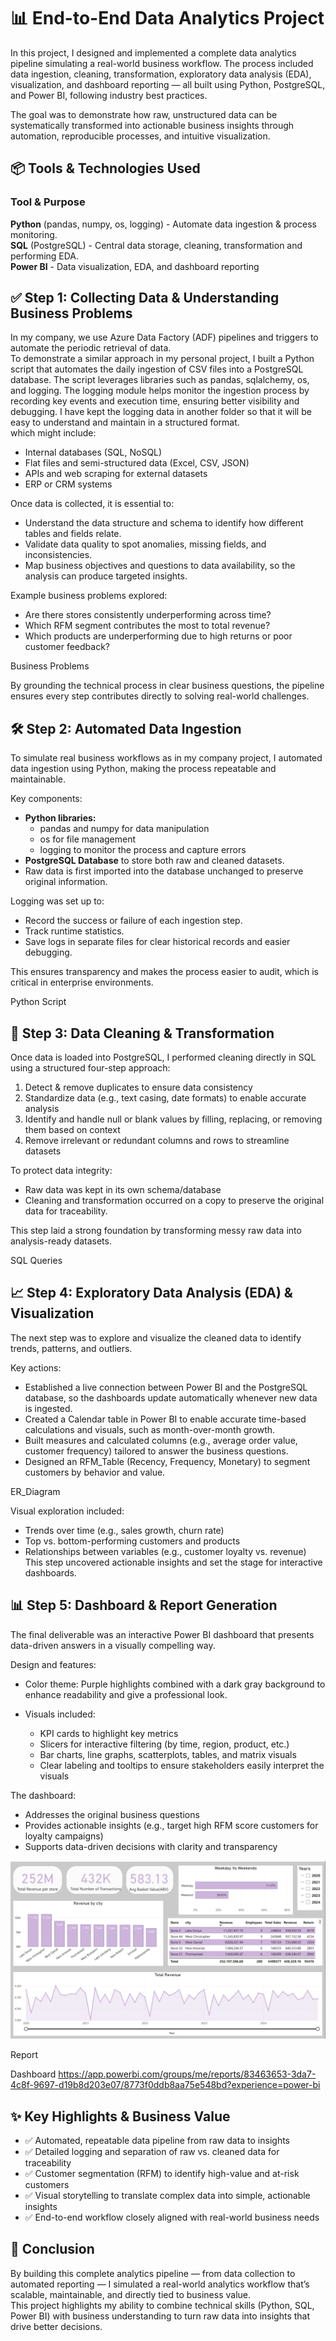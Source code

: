 
# 📊 End-to-End Data Analytics Project

In this project, I designed and implemented a complete data analytics pipeline simulating a real-world business workflow.
The process included data ingestion, cleaning, transformation, exploratory data analysis (EDA), visualization, and dashboard reporting — all built using Python, PostgreSQL, and Power BI, following industry best practices.

The goal was to demonstrate how raw, unstructured data can be systematically transformed into actionable business insights through automation, reproducible processes, and intuitive visualization.

## 📦 Tools & Technologies Used
### Tool & Purpose
**Python** (pandas, numpy, os, logging)	- Automate data ingestion & process monitoring.   
**SQL** (PostgreSQL) - Central data storage, cleaning, transformation and performing EDA.  
**Power BI** - Data visualization, EDA, and dashboard reporting


## ✅ Step 1: Collecting Data & Understanding Business Problems
In my company, we use Azure Data Factory (ADF) pipelines and triggers to automate the periodic retrieval of data.   
To demonstrate a similar approach in my personal project, I built a Python script that automates the daily ingestion of CSV files into a PostgreSQL database. The script leverages libraries such as pandas, sqlalchemy, os, and logging. The logging module helps monitor the ingestion process by recording key events and execution time, ensuring better visibility and debugging. I have kept the logging data in another folder so that it will be easy to understand and maintain in a structured format.  
which might include:
- Internal databases (SQL, NoSQL)
- Flat files and semi-structured data (Excel, CSV, JSON)
- APIs and web scraping for external datasets
- ERP or CRM systems

Once data is collected, it is essential to:
- Understand the data structure and schema to identify how different tables and fields relate.
- Validate data quality to spot anomalies, missing fields, and inconsistencies.
- Map business objectives and questions to data availability, so the analysis can produce targeted insights.

Example business problems explored:
- Are there stores consistently underperforming across time?
- Which RFM segment contributes the most to total revenue?
- Which products are underperforming due to high returns or poor customer feedback?

Business Problems

By grounding the technical process in clear business questions, the pipeline ensures every step contributes directly to solving real-world challenges.

## 🛠 Step 2: Automated Data Ingestion
To simulate real business workflows as in my company project, I automated data ingestion using Python, making the process repeatable and maintainable.

Key components:
- **Python libraries:**
	- pandas and numpy for data manipulation
	- os for file management
	- logging to monitor the process and capture errors
- **PostgreSQL Database** to store both raw and cleaned datasets.
- Raw data is first imported into the database unchanged to preserve original information.

Logging was set up to:
- Record the success or failure of each ingestion step.
- Track runtime statistics.
- Save logs in separate files for clear historical records and easier debugging.

This ensures transparency and makes the process easier to audit, which is critical in enterprise environments.

Python Script 

## 🧹 Step 3: Data Cleaning & Transformation
Once data is loaded into PostgreSQL, I performed cleaning directly in SQL using a structured four-step approach:
1. Detect & remove duplicates to ensure data consistency
2. Standardize data (e.g., text casing, date formats) to enable accurate analysis
3. Identify and handle null or blank values by filling, replacing, or removing them based on context
4. Remove irrelevant or redundant columns and rows to streamline datasets

To protect data integrity:
- Raw data was kept in its own schema/database
- Cleaning and transformation occurred on a copy to preserve the original data for traceability.

This step laid a strong foundation by transforming messy raw data into analysis-ready datasets.

SQL Queries

## 📈 Step 4: Exploratory Data Analysis (EDA) & Visualization
The next step was to explore and visualize the cleaned data to identify trends, patterns, and outliers.

Key actions:
- Established a live connection between Power BI and the PostgreSQL database, so the dashboards update automatically whenever new data is ingested.
- Created a Calendar table in Power BI to enable accurate time-based calculations and visuals, such as month-over-month growth.
- Built measures and calculated columns (e.g., average order value, customer frequency) tailored to answer the business questions.
- Designed an RFM_Table (Recency, Frequency, Monetary) to segment customers by behavior and value.

ER_Diagram

Visual exploration included:
- Trends over time (e.g., sales growth, churn rate)
- Top vs. bottom-performing customers and products
- Relationships between variables (e.g., customer loyalty vs. revenue)
This step uncovered actionable insights and set the stage for interactive dashboards.

## 📊 Step 5: Dashboard & Report Generation
The final deliverable was an interactive Power BI dashboard that presents data-driven answers in a visually compelling way.

Design and features:
- Color theme: Purple highlights combined with a dark gray background to enhance readability and give a professional look.
- Visuals included:
		
  - KPI cards to highlight key metrics
  - Slicers for interactive filtering (by time, region, product, etc.)
  - Bar charts, line graphs, scatterplots, tables, and matrix visuals
  - Clear labeling and tooltips to ensure stakeholders easily interpret the visuals

The dashboard:
- Addresses the original business questions
- Provides actionable insights (e.g., target high RFM score customers for loyalty campaigns)
- Supports data-driven decisions with clarity and transparency

![Alt text](https://github.com/AbhishekKedarsethi/Data_Analysis/blob/main/Dash%20Board/dashboard_pic.png)

Report

Dashboard 
https://app.powerbi.com/groups/me/reports/83463653-3da7-4c8f-9697-d19b8d203e07/8773f0ddb8aa75e548bd?experience=power-bi

## ✨ Key Highlights & Business Value
- ✅ Automated, repeatable data pipeline from raw data to insights
- ✅ Detailed logging and separation of raw vs. cleaned data for traceability
- ✅ Customer segmentation (RFM) to identify high-value and at-risk customers
- ✅ Visual storytelling to translate complex data into simple, actionable insights
- ✅ End-to-end workflow closely aligned with real-world business needs

## 📍 Conclusion
By building this complete analytics pipeline — from data collection to automated reporting — I simulated a real-world analytics workflow that’s scalable, maintainable, and directly tied to business value.  
This project highlights my ability to combine technical skills (Python, SQL, Power BI) with business understanding to turn raw data into insights that drive better decisions.

